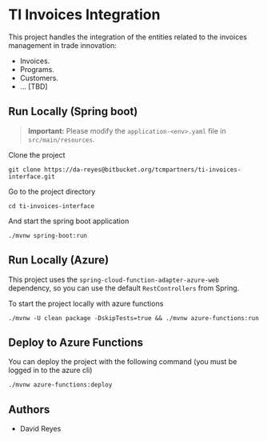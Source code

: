 # TI Invoices Integration
This project handles the integration of the entities related to the
invoices management in trade innovation:

* Invoices.
* Programs.
* Customers.
* ... [TBD]

## Run Locally (Spring boot)

> **Important:**
> Please modify the `application-<env>.yaml` file in `src/main/resources`.

Clone the project
```shell
git clone https://da-reyes@bitbucket.org/tcmpartners/ti-invoices-interface.git
```

Go to the project directory
```shell
cd ti-invoices-interface
```

And start the spring boot application
```shell
./mvnw spring-boot:run
```

## Run Locally (Azure)
This project uses the `spring-cloud-function-adapter-azure-web` dependency, so you can use
the default `RestControllers` from Spring.

To start the project locally with azure functions
```shell
./mvnw -U clean package -DskipTests=true && ./mvnw azure-functions:run
```

## Deploy to Azure Functions
You can deploy the project with the following command (you must be logged in to the azure cli)
```shell
./mvnw azure-functions:deploy
```

## Authors
- David Reyes